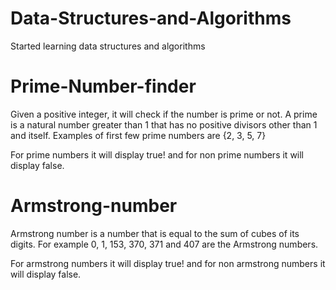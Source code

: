 # Data-Structures-and-Algorithms
Started learning data structures and algorithms

# Prime-Number-finder
Given a positive integer, it will check if the number is prime or not. A prime is a natural number greater than 1 that has no positive divisors other than 1 and itself. Examples of first few prime numbers are {2, 3, 5, 7}

For prime numbers it will display true!
and for non prime numbers it will display false.

# Armstrong-number
Armstrong number is a number that is equal to the sum of cubes of its digits. For example 0, 1, 153, 370, 371 and 407 are the Armstrong numbers.

For armstrong numbers it will display true! and for non armstrong numbers it will display false.
